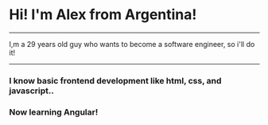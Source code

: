 # Hi! I'm Alex from Argentina! 
***
I,m a 29 years old guy who wants to become a software engineer, so i'll do it!
***
### I know basic frontend development like html, css, and javascript..
### Now learning Angular! 



